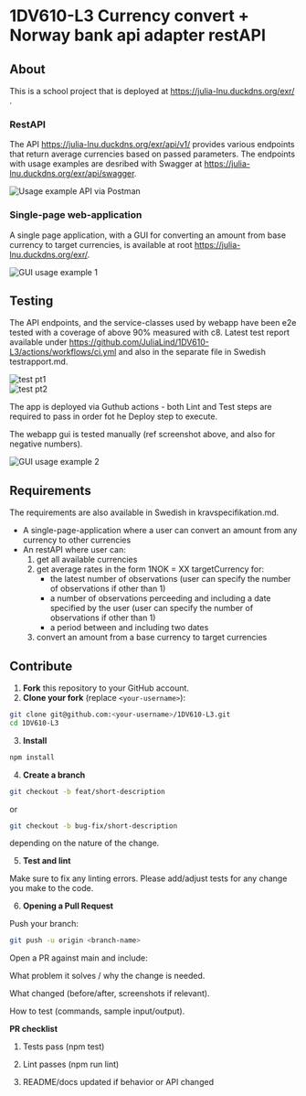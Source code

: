# 1DV610-L3 Currency convert + Norway bank api adapter restAPI

## About

This is a school project that is deployed at https://julia-lnu.duckdns.org/exr/ .  

### RestAPI  

The API https://julia-lnu.duckdns.org/exr/api/v1/ provides various endpoints that return average currencies based on passed parameters. The endpoints with usage examples are desribed with Swagger at https://julia-lnu.duckdns.org/exr/api/swagger.  

![Usage example API via Postman](.readme/usage_example_api.png)

### Single-page web-application

A single page application, with a GUI for converting an amount from base currency to target currencies, is available at root https://julia-lnu.duckdns.org/exr/.  

![GUI usage example 1](.readme/gui_usage_example_1.png)  



## Testing

The API endpoints, and the service-classes used by webapp have been e2e tested with a coverage of above 90% measured with c8. Latest test report available under https://github.com/JuliaLind/1DV610-L3/actions/workflows/ci.yml  and also in the separate file in Swedish testrapport.md.  

![test pt1](.readme/test_results_pt1.png)  
![test pt2](.readme/test_results_pt2.png)  

The app is deployed via Guthub actions - both Lint and Test steps are required to pass in order fot he Deploy step to execute.   

The webapp gui is tested manually (ref screenshot above, and also for negative numbers).   

![GUI usage example 2](.readme/gui_usage_example_2.png)

## Requirements

The requirements are also available in Swedish in kravspecifikation.md.  

- A single-page-application where a user can convert an amount from any currency to other currencies
- An restAPI where user can:
    1. get all available currencies
    2. get average rates in the form 1NOK = XX targetCurrency for:
        - the latest number of observations (user can specify the number of observations if other than 1)
        - a number of observations perceeding and including a date specified by the user (user can specify the number of observations if other than 1)
        - a period between and including two dates
    3. convert an amount from a base currency to target currencies  

## Contribute  

1. **Fork** this repository to your GitHub account.
2. **Clone your fork** (replace `<your-username>`):

```bash
git clone git@github.com:<your-username>/1DV610-L3.git
cd 1DV610-L3
```
3. **Install**
```bash
npm install
```

4. **Create a branch**

```bash
git checkout -b feat/short-description
```

or  

```bash
git checkout -b bug-fix/short-description
```
depending on the nature of the change.

5. **Test and lint**

Make sure to fix any linting errors. Please add/adjust tests for any change you make to the code.

6. **Opening a Pull Request**

Push your branch:

```bash
git push -u origin <branch-name>
```
  
Open a PR against main and include:  
  
What problem it solves / why the change is needed.  
  
What changed (before/after, screenshots if relevant).  
  
How to test (commands, sample input/output).  
  
**PR checklist**  
  
1. Tests pass (npm test)  

2. Lint passes (npm run lint)

3. README/docs updated if behavior or API changed



        
